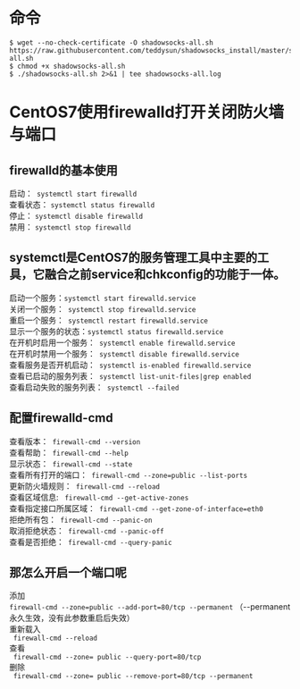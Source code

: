 # 命令
```
$ wget --no-check-certificate -O shadowsocks-all.sh https://raw.githubusercontent.com/teddysun/shadowsocks_install/master/shadowsocks-all.sh  
$ chmod +x shadowsocks-all.sh  
$ ./shadowsocks-all.sh 2>&1 | tee shadowsocks-all.log 
```



# CentOS7使用firewalld打开关闭防火墙与端口
## firewalld的基本使用
启动：` systemctl start firewalld`  
查看状态： ` systemctl status firewalld `  
停止： ` systemctl disable firewalld `  
禁用： ` systemctl stop firewalld `
 
## systemctl是CentOS7的服务管理工具中主要的工具，它融合之前service和chkconfig的功能于一体。
启动一个服务：` systemctl start firewalld.service `  
关闭一个服务：` systemctl stop firewalld.service`  
重启一个服务：` systemctl restart firewalld.service`  
显示一个服务的状态：` systemctl status firewalld.service `  
在开机时启用一个服务：` systemctl enable firewalld.service`  
在开机时禁用一个服务：` systemctl disable firewalld.service`  
查看服务是否开机启动：` systemctl is-enabled firewalld.service`  
查看已启动的服务列表：` systemctl list-unit-files|grep enabled`  
查看启动失败的服务列表：` systemctl --failed`  

## 配置firewalld-cmd

查看版本：` firewall-cmd --version`  
查看帮助：` firewall-cmd --help`  
显示状态：` firewall-cmd --state`  
查看所有打开的端口：` firewall-cmd --zone=public --list-ports`  
更新防火墙规则：` firewall-cmd --reload`  
查看区域信息: ` firewall-cmd --get-active-zones`  
查看指定接口所属区域：` firewall-cmd --get-zone-of-interface=eth0`  
拒绝所有包：` firewall-cmd --panic-on`  
取消拒绝状态：` firewall-cmd --panic-off`  
查看是否拒绝：` firewall-cmd --query-panic`  
 
## 那怎么开启一个端口呢
添加  
` firewall-cmd --zone=public --add-port=80/tcp --permanent `   （--permanent永久生效，没有此参数重启后失效）  
重新载入  
` firewall-cmd --reload`  
查看  
` firewall-cmd --zone= public --query-port=80/tcp`  
删除  
` firewall-cmd --zone= public --remove-port=80/tcp --permanent`  
 
